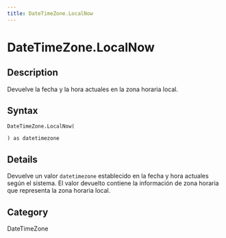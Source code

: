 ```yaml
---
title: DateTimeZone.LocalNow
---
```


# DateTimeZone.LocalNow


## Description

Devuelve la fecha y la hora actuales en la zona horaria local.


## Syntax

```powerquery
DateTimeZone.LocalNow(

) as datetimezone
```


## Details

Devuelve un valor <code>datetimezone</code> establecido en la fecha y hora actuales según el sistema.    El valor devuelto contiene la información de zona horaria que representa la zona horaria local.



## Category
DateTimeZone
